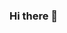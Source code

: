 ### Hi there 👋

<!--
**ahsan-ali49/ahsan-ali49** is a ✨ _special_ ✨ repository because its `README.md` (this file) appears on your GitHub profile.

Here are some ideas to get you started:

- 🔭 I’m currently working on building a Cards game using java.
- 🌱 I’m currently learning Data Structures and Algorithms in java.
- 👯 I’m looking to collaborate on tasks related to basic Data Structures; Array, LinkedList, Stack, Queue, Tree. 
- 🤔 I’m looking for help with ...
- 💬 Ask me about Data Structures and OPP(Object Oriented Programming).
- 📫 How to reach me: ...
- 😄 Pronouns: Introvert.
- ⚡ Fun fact: I look older than my age.
-->

